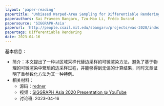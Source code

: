 ```yaml
---
layout: 'paper-reading'
papertitle: 'Unbiased Warped-Area Sampling for Differentiable Rendering'
paperauthors: Sai Praveen Bangaru, Tzu-Mao Li, Frédo Durand
papersource: 'SIGGRAPH-Asia'
paperurl: 'http://people.csail.mit.edu/sbangaru/projects/was-2020/index.html'
papertags: Differentiable Rendering
date: 2023-04-16
---
```


基本信息：
- 简介：本文提出了一种以区域采样代替边采样的可微渲染方法，避免了基于物理的可微渲染中繁琐的边采样过程，并能够得到无偏的计算结果，同时文章证明了重参数化方法为其一种特例。
- 相关材料：
  - 源码：[redner](https://github.com/BachiLi/redner/tree/experimental)
  - 视频：[SIGGRAPH Asia 2020 Presentation @ YouTube](https://www.youtube.com/watch?v=1GfvHI8Dm_g)
  - 讨论班: 2023-04-16

